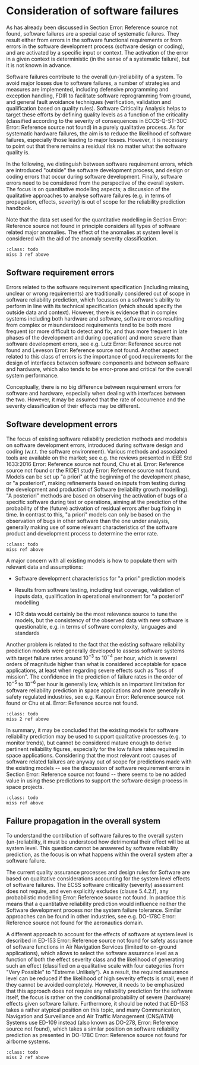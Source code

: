 # Consideration of software failures

As has already been discussed in Section Error: Reference source not found, software failures are a special case of systematic failures. They result either from errors in the software functional requirements or from errors in the software development process (software design or coding), and are activated by a specific input or context. The activation of the error in a given context is deterministic (in the sense of a systematic failure), but it is not known in advance.

Software failures contribute to the overall (un-)reliability of a system. To avoid major losses due to software failures, a number of strategies and measures are implemented, including defensive programming and exception handling, FDIR to facilitate software reprogramming from ground, and general fault avoidance techniques (verification, validation and qualification based on quality rules). Software Criticality Analysis helps to target these efforts by defining quality levels as a function of the criticality (classified according to the severity of consequences in ECCS-Q-ST-30C Error: Reference source not found) in a purely qualitative process. As for systematic hardware failures, the aim is to reduce the likelihood of software failures, especially those leading to major losses. However, it is necessary to point out that there remains a residual risk no matter what the software quality is.

In the following, we distinguish between software requirement errors, which are introduced "outside" the software development process, and design or coding errors that occur during software development. Finally, software errors need to be considered from the perspective of the overall system. The focus is on quantitative modelling aspects; a discussion of the qualitative approaches to analyse software failures (e.g. in terms of propagation, effects, severity) is out of scope for the reliability prediction handbook.

Note that the data set used for the quantitative modelling in Section Error: Reference source not found in principle considers all types of software related major anomalies. The effect of the anomalies at system level is considered with the aid of the anomaly severity classification.

```{admonition} Todo
:class: todo
miss 3 ref above
```

## Software requirement errors

Errors related to the software requirement specification (including missing, unclear or wrong requirements) are traditionally considered out of scope in software reliability prediction, which focusses on a software's ability to perform in line with its technical specification (which should specify the outside data and context). However, there is evidence that in complex systems including both hardware and software, software errors resulting from complex or misunderstood requirements tend to be both more frequent (or more difficult to detect and fix, and thus more frequent in late phases of the development and during operation) and more severe than software development errors, see e.g. Lutz Error: Reference source not found and Leveson Error: Reference source not found. Another aspect related to this class of errors is the importance of good requirements for the design of interfaces between software components and between software and hardware, which also tends to be error-prone and critical for the overall system performance.

Conceptually, there is no big difference between requirement errors for software and hardware, especially when dealing with interfaces between the two. However, it may be assumed that the rate of occurrence and the severity classification of their effects may be different.

## Software development errors

The focus of existing software reliability prediction methods and modelsis on software development errors, introduced during software design and coding (w.r.t. the software environment). Various methods and associated tools are available on the market; see e.g. the reviews presented in IEEE Std 1633:2016 Error: Reference source not found, Chu et al. Error: Reference source not found or the RIDE1 study Error: Reference source not found. Models can be set up "a priori" at the beginning of the development phase, or "a posteriori", making refinements based on inputs from testing during the development and production of Software (reliability growth modelling). "A posteriori" methods are based on observing the activation of bugs of a specific software during test or operations, aiming at the prediction of the probability of the (future) activation of residual errors after bug fixing in time. In contrast to this, "a priori" models can only be based on the observation of bugs in other software than the one under analysis, generally making use of some relevant characteristics of the software product and development process to determine the error rate.

```{admonition} Todo
:class: todo
miss ref above
```

A major concern with all existing models is how to populate them with relevant data and assumptions:

-   Software development characteristics for "a priori" prediction models

-   Results from software testing, including test coverage, validation of inputs data, qualification in operational environment for "a posteriori" modelling

-   IOR data would certainly be the most relevance source to tune the models, but the consistency of the observed data with new software is questionable, e.g. in terms of software complexity, languages and standards

Another problem is related to the fact that the existing software reliability prediction models were generally developed to assess software systems with target failure rates around $10^{-3}$ to $10^{-4}$ per hour, which is several orders of magnitude higher than what is considered acceptable for space applications, at least when regarding severe effects such as "loss of mission". The confidence in the prediction of failure rates in the order of $10^{-5}$ to $10^{-6}$ per hour is generally low, which is an important limitation for software reliability prediction in space applications and more generally in safety regulated industries, see e.g. Kanoun Error: Reference source not found or Chu et al. Error: Reference source not found.

```{admonition} Todo
:class: todo
miss 2 ref above
```

In summary, it may be concluded that the existing models for software reliability prediction may be used to support qualitative processes (e.g. to monitor trends), but cannot be considered mature enough to derive pertinent reliability figures, especially for the low failure rates required in space applications. Considering that the most relevant root causes of software related failures are anyway out of scope for predictions made with the existing models -- see the discussion of software requirement errors in Section Error: Reference source not found -- there seems to be no added value in using these predictions to support the software design process in space projects.

```{admonition} Todo
:class: todo
miss ref above
```

## Failure propagation in the overall system

To understand the contribution of software failures to the overall system (un-)reliability, it must be understood how detrimental their effect will be at system level. This question cannot be answered by software reliability prediction, as the focus is on what happens within the overall system after a software failure.

The current quality assurance processes and design rules for Software are based on qualitative considerations accounting for the system level effects of software failures. The ECSS software criticality (severity) assessment does not require, and even explicitly excludes (clause 5.4.2.f), any probabilistic modelling Error: Reference source not found. In practice this means that a quantitative reliability prediction would influence neither the Software development process nor the system failure tolerance. Similar approaches can be found in other industries, see e.g. DO-178C Error: Reference source not found for the aeronautics domain.

A different approach to account for the effects of software at system level is described in ED-153 Error: Reference source not found for safety assurance of software functions in Air Navigation Services (limited to on-ground applications), which allows to select the software assurance level as a function of both the effect severity class and the likelihood of generating such an effect (classified on a qualitative scale with four categories from "Very Possible" to "Extreme Unlikely"). As a result, the required assurance level can be reduced if the likelihood of high severity effects is small, even if they cannot be avoided completely. However, it needs to be emphasized that this approach does not require any reliability prediction for the software itself, the focus is rather on the conditional probability of severe (hardware) effects given software failure. Furthermore, it should be noted that ED-153 takes a rather atypical position on this topic, and many Communication, Navigation and Surveillance and Air Traffic Management (CNS/ATM) Systems use ED-109 instead (also known as DO-278, Error: Reference source not found), which takes a similar position on software reliability prediction as presented in DO-178C Error: Reference source not found for airborne systems.

```{admonition} Todo
:class: todo
miss 2 ref above
```
